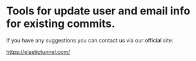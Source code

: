 # Tools for update user and email info for existing commits.

If you have any suggestions you can contact us via our official site:

https://elastictunnel.com/
